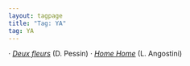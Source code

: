 ```yaml
---
layout: tagpage
title: "Tag: YA"
tag: YA
---
```

<p>&middot; <a href="reviews/YA/pessin_2fleurs.html" title="Deux fleurs en hiver"><em>Deux fleurs</em></a> (D. Pessin)</ br>
&middot; <a href="reviews/YA/allen-agostini_home.html" title="Home Home"><em>Home Home</em></a> (L. Angostini)</p>
